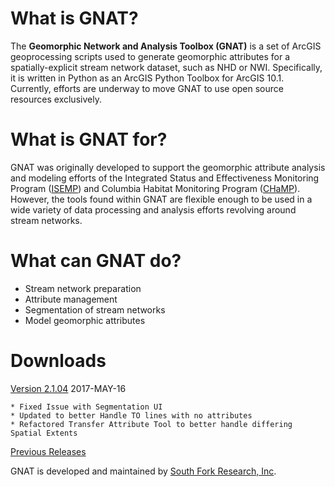 # What is GNAT?
The **Geomorphic Network and Analysis Toolbox (GNAT)** is a set of ArcGIS geoprocessing scripts used to generate geomorphic attributes for a spatially-explicit stream network dataset, such as NHD or NWI.  Specifically, it is written in Python as an ArcGIS Python Toolbox for ArcGIS 10.1. Currently, efforts are underway to move GNAT to use open source resources exclusively.

# What is GNAT for?
GNAT was originally developed to support the geomorphic attribute analysis and modeling efforts of the Integrated Status and Effectiveness Monitoring Program ([ISEMP](http://isemp.org)) and Columbia Habitat Monitoring Program ([CHaMP](https://www.champmonitoring.org)). However, the tools found within GNAT are flexible enough to be used in a wide variety of data processing and analysis efforts revolving around stream networks.

# What can GNAT do?
* Stream network preparation
* Attribute management
* Segmentation of stream networks
* Model geomorphic attributes

# Downloads

[Version 2.1.04](Downloads/arcGNAT_2.1.04.zip) 2017-MAY-16

```
* Fixed Issue with Segmentation UI
* Updated to better Handle TO lines with no attributes
* Refactored Transfer Attribute Tool to better handle differing Spatial Extents
```

[Previous Releases](releases)

GNAT is developed and maintained by [South Fork Research, Inc](http://southforkresearch.org).